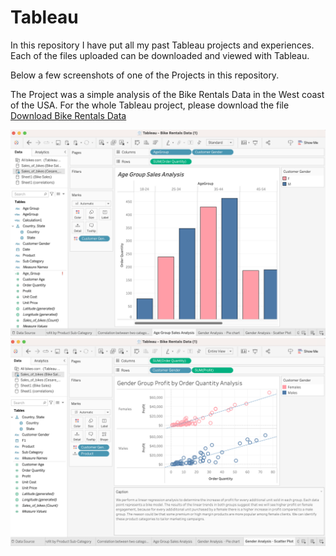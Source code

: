 # Tableau
In this repository I have put all my past Tableau projects and experiences. Each of the files uploaded can be downloaded and viewed with Tableau. 

Below a few screenshots of one of the Projects in this repository.

The Project was a simple analysis of the Bike Rentals Data in the West coast of the USA. For the whole Tableau project, please download the file [Download Bike Rentals Data](Bike%20Rentals%20Data.twbx)


![Bike Rental Screenshot](BikeRental.Screenshot2.png)
![Bike Rental Screenshot](BikeRental.Screenshot1.png)


